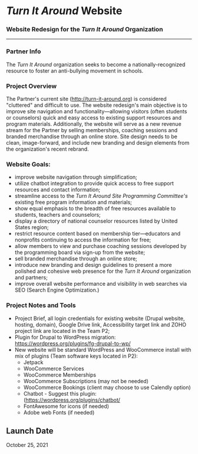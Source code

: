 # _Turn It Around_ Website
### Website Redesign for the _Turn It Around_ Organization


___


### Partner Info
The _Turn It Around_ organization seeks to become a nationally-recognized resource to foster an anti-bullying movement in schools. 



### Project Overview
The Partner's current site (http://turn-it-around.org) is considered "cluttered" and difficult to use. The website redesign's main objective is to improve site navigation and functionality—allowing visitors (often students or counselors) quick and easy access to existing support resources and program materials. Additionally, the website will serve as a new revenue stream for the Partner by selling memberships, coaching sessions and branded merchandise through an online store. Site design needs to be clean, image-forward, and include new branding and design elements from the organization's recent rebrand. 



### Website Goals:
+ improve website navigation through simplification;
+ utilize chatbot integration to provide quick access to free support resources and contact information;
+ streamline access to the _Turn It Around Site Programming Committee's_ existing free program information and materials;
+ show equal emphasis to the breadth of free resources available to students, teachers and counselors;
+ display a directory of national counselor resources listed by United States region;
+ restrict resource content based on membership tier—educators and nonprofits continuing to access the information for free;  
+ allow members to view and purchase coaching sessions developed by the programming board via sign-up from the website;
+ sell branded merchandise through an online store;
+ introduce new branding and design guidelines to present a more polished and cohesive web presence for the _Turn It Around_ organization and partners;
+ improve overall website performance and visibility in web searches via SEO (Search Engine Optimization.)



### Project Notes and Tools
+ Project Brief, all login credentials for existing website (Drupal website, hosting, domain), Google Drive link, Accessibility target link and ZOHO project link are located in the Team P2;
+ Plugin for Drupal to WordPress migration: https://wordpress.org/plugins/fg-drupal-to-wp/
+ New website will be standard WordPress and WooCommerce install with mix of plugins (Team software keys located in P2):
    - Jetpack
    - WooCommerce Services
    - WooCommerce Memberships
    - WooCommerce Subscriptions (may not be needed)
    - WooCommerce Bookings (client may choose to use Calendly option)
    - Chatbot - Suggest this plugin: (https://wordpress.org/plugins/chatbot/
    - FontAwesome for icons (if needed)
    - Adobe web Fonts (if needed)



## Launch Date
October 25, 2021
